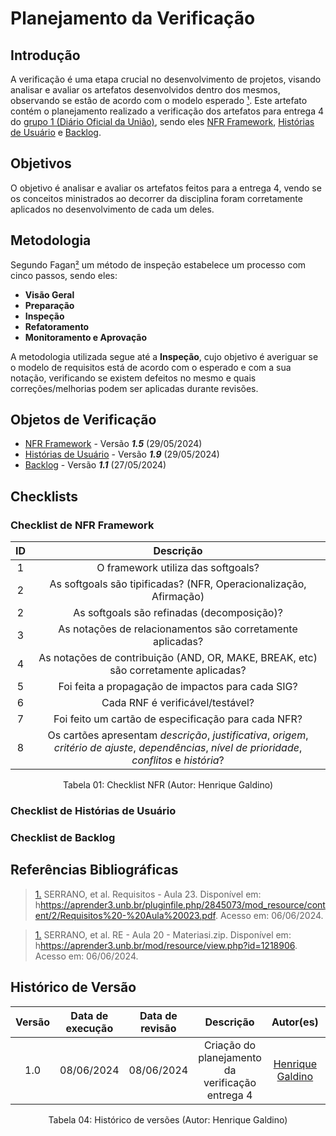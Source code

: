 # Planejamento da Verificação

## Introdução

A verificação é uma etapa crucial no desenvolvimento de projetos, visando analisar e avaliar os artefatos desenvolvidos dentro dos mesmos, observando se estão de acordo com o modelo esperado [¹](https://requisitos-de-software.github.io/2024.1-Consumidor.gov/Verificação/Grupo%201%20-%20DOU/Entrega%203%20-%20Modelagem/planejamento/#anchor_1). Este artefato contém o planejamento realizado a verificação dos artefatos para entrega 4 do [grupo 1 (Diário Oficial da União)](https://requisitos-de-software.github.io/2024.1-DiarioOficialdaUniao/), sendo eles [NFR Framework](https://requisitos-de-software.github.io/2024.1-DiarioOficialdaUniao/modelagem/modelagemAgil/nfr_framework/), [Histórias de Usuário](https://requisitos-de-software.github.io/2024.1-DiarioOficialdaUniao/modelagem/modelagemAgil/historiaUsuario/) e [Backlog](https://requisitos-de-software.github.io/2024.1-DiarioOficialdaUniao/modelagem/modelagemAgil/backlog/).

## Objetivos

O objetivo é analisar e avaliar os artefatos feitos para a entrega 4, vendo se os conceitos ministrados ao decorrer da disciplina foram corretamente aplicados no desenvolvimento de cada um deles.

## Metodologia
 Segundo Fagan[²](https://requisitos-de-software.github.io/2024.1-Consumidor.gov/Verificação/Grupo%201%20-%20DOU/Entrega%203%20-%20Modelagem/planejamento/#anchor_2) um método de inspeção estabelece um processo com cinco passos, sendo eles:

- **Visão Geral**
- **Preparação**
- **Inspeção**
- **Refatoramento**
- **Monitoramento e Aprovação**

A metodologia utilizada segue até a **Inspeção**, cujo objetivo é averiguar se o modelo de requisitos está de acordo com o esperado e com a sua notação, verificando se existem defeitos no mesmo e quais correções/melhorias podem ser aplicadas durante revisões.




## Objetos de Verificação

- [NFR Framework](https://requisitos-de-software.github.io/2024.1-DiarioOficialdaUniao/modelagem/modelagemAgil/nfr_framework/) - Versão ***1.5*** (29/05/2024)
- [Histórias de Usuário](https://requisitos-de-software.github.io/2024.1-DiarioOficialdaUniao/modelagem/modelagemAgil/historiaUsuario/) - Versão ***1.9*** (29/05/2024)
- [Backlog](https://requisitos-de-software.github.io/2024.1-DiarioOficialdaUniao/modelagem/modelagemAgil/backlog/) - Versão ***1.1*** (27/05/2024)

## Checklists

### Checklist de NFR Framework

| ID | Descrição |
| :--: | :-----: | 
| 1 | O framework utiliza das softgoals? |
| 2 | As softgoals são tipificadas? (NFR, Operacionalização, Afirmação) |
| 2 | As softgoals são refinadas (decomposição)?  |
| 3 | As notações de relacionamentos são corretamente aplicadas? |
| 4 | As notações de contribuição (AND, OR, MAKE, BREAK, etc) são corretamente aplicadas? |
| 5 | Foi feita a propagação de impactos para cada SIG? |
| 6 | Cada RNF é verificável/testável? |
| 7 | Foi feito um cartão de especificação para cada NFR? |
| 8 | Os cartões apresentam *descrição*, *justificativa*, *origem*, *critério de ajuste*, *dependências*, *nível de prioridade*, *conflitos* e *história*? |

<div align="center">
<figcaption align="center">Tabela 01: Checklist NFR (Autor: Henrique Galdino)</figcaption>
</div>

### Checklist de Histórias de Usuário

### Checklist de Backlog

## Referências Bibliográficas

> <a id="1" href="#anchor_1">1.</a> SERRANO, et al. Requisitos - Aula 23. Disponível em: h<https://aprender3.unb.br/pluginfile.php/2845073/mod_resource/content/2/Requisitos%20-%20Aula%20023.pdf>. Acesso em: 06/06/2024.

> <a id="2" href="#anchor_2">1.</a> SERRANO, et al. RE - Aula 20 - Materiasi.zip. Disponível em: h<https://aprender3.unb.br/mod/resource/view.php?id=1218906>. Acesso em: 06/06/2024.

## Histórico de Versão

| Versão | Data de execução | Data de revisão |  Descrição                          | Autor(es)                                           | Revisor(es)                                           |
| :----: | :--------------: | :-------------: | :---------------------------------: | :-------------------------------------------------: | :---------------------------------------------------: |
| 1.0    | 08/06/2024       | 08/06/2024      | Criação do planejamento da verificação entrega 4   | [Henrique Galdino](https://github.com/hgaldino05)   | [Júlio César](https://github.com/Julio1099)         |

<div align="center">
<figcaption align="center">Tabela 04: Histórico de versões (Autor: Henrique Galdino)</figcaption>
</div>
<br/>